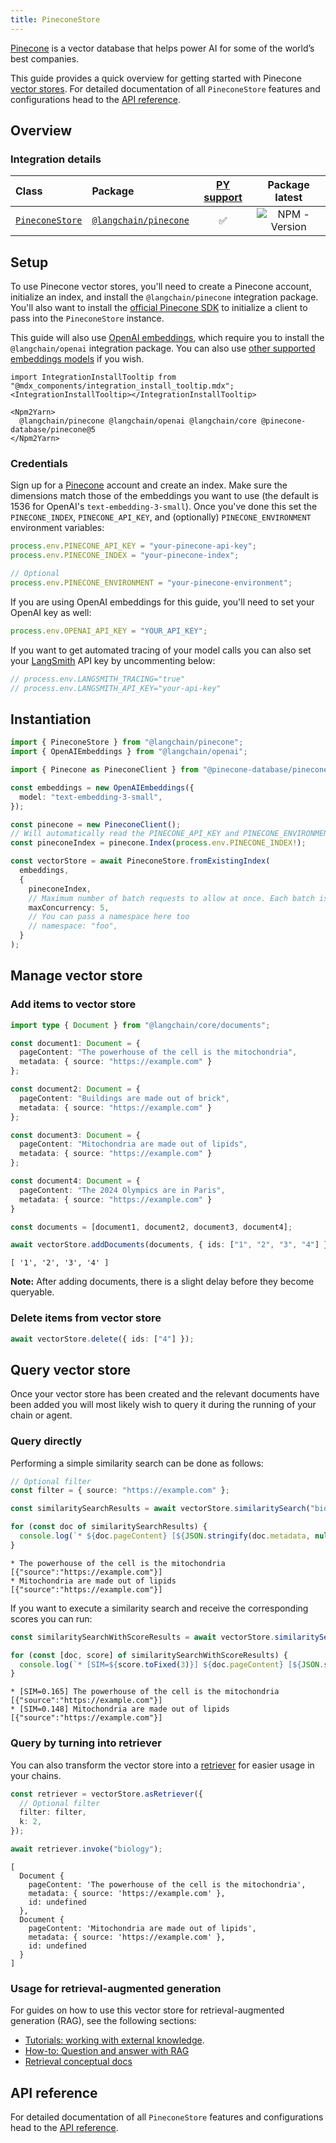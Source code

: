 ```yaml
---
title: PineconeStore
---
```


[Pinecone](https://www.pinecone.io/) is a vector database that helps power AI for some of the world’s best companies.

This guide provides a quick overview for getting started with Pinecone [vector stores](/oss/concepts/#vectorstores). For detailed documentation of all `PineconeStore` features and configurations head to the [API reference](https://api.js.langchain.com/classes/langchain_pinecone.PineconeStore.html).

## Overview

### Integration details

| Class | Package | [PY support](https://python.langchain.com/docs/integrations/vectorstores/pinecone/) | Package latest |
| :--- | :--- | :---: | :---: |
| [`PineconeStore`](https://api.js.langchain.com/classes/langchain_pinecone.PineconeStore.html) | [`@langchain/pinecone`](https://npmjs.com/@langchain/pinecone) | ✅ |  ![NPM - Version](https://img.shields.io/npm/v/@langchain/pinecone?style=flat-square&label=%20&) |

## Setup

To use Pinecone vector stores, you'll need to create a Pinecone account, initialize an index, and install the `@langchain/pinecone` integration package. You'll also want to install the [official Pinecone SDK](https://www.npmjs.com/package/@pinecone-database/pinecone) to initialize a client to pass into the `PineconeStore` instance.

This guide will also use [OpenAI embeddings](/oss/integrations/text_embedding/openai), which require you to install the `@langchain/openai` integration package. You can also use [other supported embeddings models](/oss/integrations/text_embedding) if you wish.

```{=mdx}
import IntegrationInstallTooltip from "@mdx_components/integration_install_tooltip.mdx";
<IntegrationInstallTooltip></IntegrationInstallTooltip>

<Npm2Yarn>
  @langchain/pinecone @langchain/openai @langchain/core @pinecone-database/pinecone@5
</Npm2Yarn>
```

### Credentials

Sign up for a [Pinecone](https://www.pinecone.io/) account and create an index. Make sure the dimensions match those of the embeddings you want to use (the default is 1536 for OpenAI's `text-embedding-3-small`). Once you've done this set the `PINECONE_INDEX`, `PINECONE_API_KEY`, and (optionally) `PINECONE_ENVIRONMENT` environment variables:

```typescript
process.env.PINECONE_API_KEY = "your-pinecone-api-key";
process.env.PINECONE_INDEX = "your-pinecone-index";

// Optional
process.env.PINECONE_ENVIRONMENT = "your-pinecone-environment";
```

If you are using OpenAI embeddings for this guide, you'll need to set your OpenAI key as well:

```typescript
process.env.OPENAI_API_KEY = "YOUR_API_KEY";
```

If you want to get automated tracing of your model calls you can also set your [LangSmith](https://docs.smith.langchain.com/) API key by uncommenting below:

```typescript
// process.env.LANGSMITH_TRACING="true"
// process.env.LANGSMITH_API_KEY="your-api-key"
```

## Instantiation

```typescript
import { PineconeStore } from "@langchain/pinecone";
import { OpenAIEmbeddings } from "@langchain/openai";

import { Pinecone as PineconeClient } from "@pinecone-database/pinecone";

const embeddings = new OpenAIEmbeddings({
  model: "text-embedding-3-small",
});

const pinecone = new PineconeClient();
// Will automatically read the PINECONE_API_KEY and PINECONE_ENVIRONMENT env vars
const pineconeIndex = pinecone.Index(process.env.PINECONE_INDEX!);

const vectorStore = await PineconeStore.fromExistingIndex(
  embeddings,
  {
    pineconeIndex,
    // Maximum number of batch requests to allow at once. Each batch is 1000 vectors.
    maxConcurrency: 5,
    // You can pass a namespace here too
    // namespace: "foo",
  }
);
```

## Manage vector store

### Add items to vector store

```typescript
import type { Document } from "@langchain/core/documents";

const document1: Document = {
  pageContent: "The powerhouse of the cell is the mitochondria",
  metadata: { source: "https://example.com" }
};

const document2: Document = {
  pageContent: "Buildings are made out of brick",
  metadata: { source: "https://example.com" }
};

const document3: Document = {
  pageContent: "Mitochondria are made out of lipids",
  metadata: { source: "https://example.com" }
};

const document4: Document = {
  pageContent: "The 2024 Olympics are in Paris",
  metadata: { source: "https://example.com" }
}

const documents = [document1, document2, document3, document4];

await vectorStore.addDocuments(documents, { ids: ["1", "2", "3", "4"] });
```

```output
[ '1', '2', '3', '4' ]
```

**Note:** After adding documents, there is a slight delay before they become queryable.

### Delete items from vector store

```typescript
await vectorStore.delete({ ids: ["4"] });
```

## Query vector store

Once your vector store has been created and the relevant documents have been added you will most likely wish to query it during the running of your chain or agent.

### Query directly

Performing a simple similarity search can be done as follows:

```typescript
// Optional filter
const filter = { source: "https://example.com" };

const similaritySearchResults = await vectorStore.similaritySearch("biology", 2, filter);

for (const doc of similaritySearchResults) {
  console.log(`* ${doc.pageContent} [${JSON.stringify(doc.metadata, null)}]`);
}
```

```output
* The powerhouse of the cell is the mitochondria [{"source":"https://example.com"}]
* Mitochondria are made out of lipids [{"source":"https://example.com"}]
```

If you want to execute a similarity search and receive the corresponding scores you can run:

```typescript
const similaritySearchWithScoreResults = await vectorStore.similaritySearchWithScore("biology", 2, filter)

for (const [doc, score] of similaritySearchWithScoreResults) {
  console.log(`* [SIM=${score.toFixed(3)}] ${doc.pageContent} [${JSON.stringify(doc.metadata)}]`);
}
```

```output
* [SIM=0.165] The powerhouse of the cell is the mitochondria [{"source":"https://example.com"}]
* [SIM=0.148] Mitochondria are made out of lipids [{"source":"https://example.com"}]
```

### Query by turning into retriever

You can also transform the vector store into a [retriever](/oss/concepts/retrievers) for easier usage in your chains.

```typescript
const retriever = vectorStore.asRetriever({
  // Optional filter
  filter: filter,
  k: 2,
});

await retriever.invoke("biology");
```

```output
[
  Document {
    pageContent: 'The powerhouse of the cell is the mitochondria',
    metadata: { source: 'https://example.com' },
    id: undefined
  },
  Document {
    pageContent: 'Mitochondria are made out of lipids',
    metadata: { source: 'https://example.com' },
    id: undefined
  }
]
```

### Usage for retrieval-augmented generation

For guides on how to use this vector store for retrieval-augmented generation (RAG), see the following sections:

- [Tutorials: working with external knowledge](/oss/tutorials/#working-with-external-knowledge).
- [How-to: Question and answer with RAG](/oss/how-to/#qa-with-rag)
- [Retrieval conceptual docs](/oss/concepts/retrieval)

## API reference

For detailed documentation of all `PineconeStore` features and configurations head to the [API reference](https://api.js.langchain.com/classes/langchain_pinecone.PineconeStore.html).
